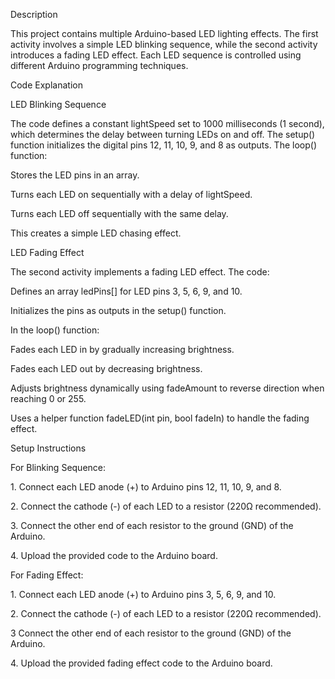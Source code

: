 Description

This project contains multiple Arduino-based LED lighting effects. The
first activity involves a simple LED blinking sequence, while the second
activity introduces a fading LED effect. Each LED sequence is controlled
using different Arduino programming techniques.

Code Explanation

LED Blinking Sequence

The code defines a constant lightSpeed set to 1000 milliseconds (1
second), which determines the delay between turning LEDs on and off. The
setup() function initializes the digital pins 12, 11, 10, 9, and 8 as
outputs. The loop() function:

Stores the LED pins in an array.

Turns each LED on sequentially with a delay of lightSpeed.

Turns each LED off sequentially with the same delay.

This creates a simple LED chasing effect.

LED Fading Effect

The second activity implements a fading LED effect. The code:

Defines an array ledPins\[\] for LED pins 3, 5, 6, 9, and 10.

Initializes the pins as outputs in the setup() function.

In the loop() function:

Fades each LED in by gradually increasing brightness.

Fades each LED out by decreasing brightness.

Adjusts brightness dynamically using fadeAmount to reverse direction
when reaching 0 or 255.

Uses a helper function fadeLED(int pin, bool fadeIn) to handle the
fading effect.

Setup Instructions

For Blinking Sequence:

1\. Connect each LED anode (+) to Arduino pins 12, 11, 10, 9, and 8.

2\. Connect the cathode (-) of each LED to a resistor (220Ω
recommended).

3\. Connect the other end of each resistor to the ground (GND) of the
Arduino.

4\. Upload the provided code to the Arduino board.

For Fading Effect:

1\. Connect each LED anode (+) to Arduino pins 3, 5, 6, 9, and 10.

2\. Connect the cathode (-) of each LED to a resistor (220Ω
recommended).

3 Connect the other end of each resistor to the ground (GND) of the
Arduino.

4\. Upload the provided fading effect code to the Arduino board.
